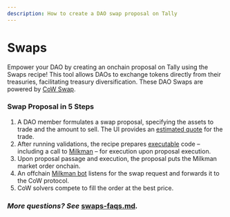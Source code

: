 ```yaml
---
description: How to create a DAO swap proposal on Tally
---
```


# Swaps

Empower your DAO by creating an onchain proposal on Tally using the Swaps recipe! This tool allows DAOs to exchange tokens directly from their treasuries, facilitating treasury diversification. These DAO Swaps are powered by [CoW Swap](https://cow.fi).

### Swap Proposal in 5 Steps

1. A DAO member formulates a swap proposal, specifying the assets to trade and the amount to sell. The UI provides an [estimated quote](./#where-do-the-quotes-come-from) for the trade.
2. After running validations, the recipe prepares [executable](./#what-is-in-the-swap-recipe-executable) code – including a call to [Milkman](./#what-is-milkman) – for execution upon proposal execution.
3. Upon proposal passage and execution, the proposal puts the Milkman market order onchain.
4. An offchain [Milkman bot](https://github.com/charlesndalton/milkman-bot) listens for the swap request and forwards it to the CoW protocol.
5. CoW solvers compete to fill the order at the best price.

### _More questions? See_ [swaps-faqs.md](swaps-faqs.md "mention")_._
